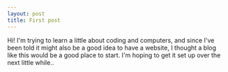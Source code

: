 ```yaml
---
layout: post
title: First post
---
```


Hi! I'm trying to learn a little about coding and computers, and since I've been told it might also be a good idea to have a website, I thought a blog like this would be a good place to start. I'm hoping to get it set up over the next little while..
